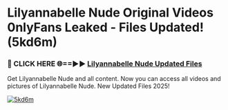 # Lilyannabelle Nude Original Videos 0nlyFans Leaked - Files Updated! (5kd6m)

<h3>🔴 CLICK HERE 🌐==►► <a href="https://tinyurl.com/y5r63du9" rel="nofollow">Lilyannabelle Nude Updated Files</a></h3>

Get Lilyannabelle Nude and all content. Now you can access all videos and pictures of Lilyannabelle Nude. New Updated Files 2025!

[![5kd6m](https://i.imgur.com/UVo9nyh.gif)](https://tinyurl.com/y5r63du9)